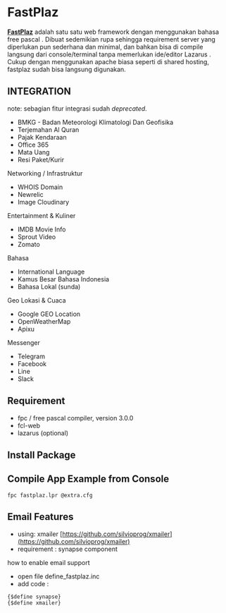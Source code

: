 # FastPlaz**[FastPlaz](http://www.fastplaz.com)** adalah satu satu web framework dengan menggunakan bahasa  free pascal  . Dibuat sedemikian rupa sehingga requirement server yang diperlukan pun sederhana dan minimal, dan bahkan bisa di  compile  langsung dari console/terminal tanpa memerlukan ide/editor  Lazarus  . Cukup dengan menggunakan  apache  biasa seperti di shared hosting, fastplaz sudah bisa langsung digunakan.## INTEGRATIONnote: sebagian fitur integrasi sudah _deprecated_.- BMKG - Badan Meteorologi Klimatologi Dan Geofisika- Terjemahan Al Quran- Pajak Kendaraan- Office 365- Mata Uang- Resi Paket/KurirNetworking / Infrastruktur- WHOIS Domain- Newrelic- Image CloudinaryEntertainment & Kuliner- IMDB Movie Info- Sprout Video- ZomatoBahasa- International Language- Kamus Besar Bahasa Indonesia- Bahasa Lokal (sunda)Geo Lokasi & Cuaca- Google GEO Location- OpenWeatherMap- ApixuMessenger- Telegram- Facebook- Line- Slack## Requirement* fpc / free pascal compiler, version 3.0.0* fcl-web* lazarus (optional)Install Package---Compile App Example from Console---```fpc fastplaz.lpr @extra.cfg```Email Features---* using: xmailer [https://github.com/silvioprog/xmailer](https://github.com/silvioprog/xmailer)* requirement : synapse componenthow to enable email support- open file define_fastplaz.inc- add code :```{$define synapse}{$define xmailer}```